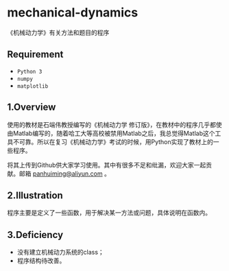# mechanical-dynamics

《机械动力学》有关方法和题目的程序

## Requirement
- `Python 3`
- `numpy`
- `matplotlib`

## 1.Overview
使用的教材是石端伟教授编写的《机械动力学 修订版》，在教材中的程序几乎都使由Matlab编写的，随着哈工大等高校被禁用Matlab之后，我总觉得Matlab这个工具不可靠。所以在复习《机械动力学》考试的时候，用Python实现了教材上的一些程序。

将其上传到Github供大家学习使用。其中有很多不足和纰漏，欢迎大家一起贡献。邮箱 panhuiming@aliyun.com 。

## 2.Illustration
程序主要是定义了一些函数，用于解决某一方法或问题，具体说明在函数内。

## 3.Deficiency
- 没有建立机械动力系统的class；
- 程序结构待改善。
